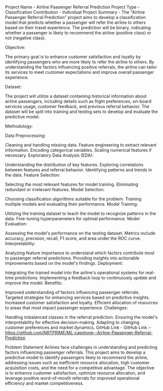 Project Name - Airline Paasenger Referral Prediction
Project Type - Classification
Contribution - Individual
Project Summary -
The "Airline Passenger Referral Prediction" project aims to develop a classification model that predicts whether a passenger will refer the airline to others based on their travel experience. The prediction will be binary, indicating whether a passenger is likely to recommend the airline (positive class) or not (negative class).

Objective:

The primary goal is to enhance customer satisfaction and loyalty by identifying passengers who are more likely to refer the airline to others. By understanding the factors influencing positive referrals, the airline can tailor its services to meet customer expectations and improve overall passenger experience.

Dataset:

The project will utilize a dataset containing historical information about airline passengers, including details such as flight preferences, on-board services usage, customer feedback, and previous referral behavior. The dataset will be split into training and testing sets to develop and evaluate the predictive model.

Methodology:

Data Preprocessing:

Cleaning and handling missing data.
Feature engineering to extract relevant information.
Encoding categorical variables.
Scaling numerical features if necessary.
Exploratory Data Analysis (EDA):

Understanding the distribution of key features.
Exploring correlations between features and referral behavior.
Identifying patterns and trends in the data.
Feature Selection:

Selecting the most relevant features for model training.
Eliminating redundant or irrelevant features.
Model Selection:

Choosing classification algorithms suitable for the problem.
Training multiple models and evaluating their performance.
Model Training:

Utilizing the training dataset to teach the model to recognize patterns in the data.
Fine-tuning hyperparameters for optimal performance.
Model Evaluation:

Assessing the model's performance on the testing dataset. Metrics include accuracy, precision, recall, F1 score, and area under the ROC curve.
Interpretability:

Analyzing feature importance to understand which factors contribute most to passenger referral predictions.
Providing insights into actionable improvements based on the model's findings.
Deployment:

Integrating the trained model into the airline's operational systems for real-time predictions.
Implementing a feedback loop to continuously update and improve the model.
Benefits:

Improved understanding of factors influencing passenger referrals.
Targeted strategies for enhancing services based on predictive insights.
Increased customer satisfaction and loyalty.
Efficient allocation of resources to areas that most impact passenger experience.
Challenges:

Handling imbalanced classes in the referral prediction.
Ensuring the model's interpretability for effective decision-making.
Adapting to changing customer preferences and market dynamics.
GitHub Link -
GitHub Link :- https://github.com/NRTPRIME/ML-capstone--Airline-Paasenger-Referral-Prediction

Problem Statement
Airlines face challenges in understanding and predicting factors influencing passenger referrals. This project aims to develop a predictive model to identify passengers likely to recommend the airline, addressing issues such as inefficient resource allocation, high customer acquisition costs, and the need for a competitive advantage. The objective is to enhance customer satisfaction, optimize resource allocation, and leverage positive word-of-mouth referrals for improved operational efficiency and market competitiveness.
